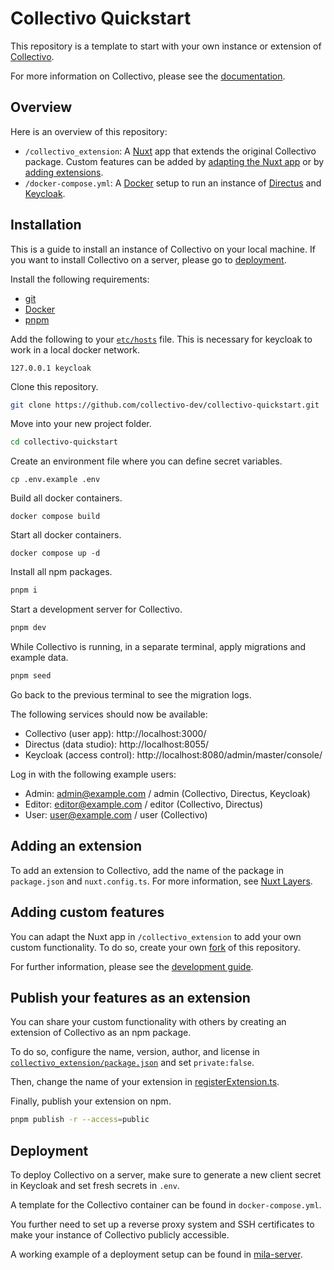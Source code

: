 # Collectivo Quickstart

This repository is a template to start with your own instance or extension of [Collectivo](https://github.com/collectivo-dev/collectivo).

For more information on Collectivo, please see the [documentation](https://github.com/collectivo-dev/collectivo).

## Overview

Here is an overview of this repository:

- `/collectivo_extension`: A [Nuxt](https://nuxt.com/) app that extends the original Collectivo package. Custom features can be added by [adapting the Nuxt app](#adding-custom-features) or by [adding extensions](#adding-an-extension).
- `/docker-compose.yml`: A [Docker](https://docs.docker.com/) setup to run an instance of [Directus](https://directus.io/) and [Keycloak](https://www.keycloak.org/).

## Installation

This is a guide to install an instance of Collectivo on your local machine. If you want to install Collectivo on a server, please go to [deployment](#deployment).

Install the following requirements:

- [git](https://git-scm.com/downloads)
- [Docker](https://docs.docker.com/get-docker/)
- [pnpm](https://pnpm.io/installation)

Add the following to your [`etc/hosts`](https://www.howtogeek.com/27350/beginner-geek-how-to-edit-your-hosts-file/) file. This is necessary for keycloak to work in a local docker network.

```
127.0.0.1 keycloak
```

Clone this repository.

```sh
git clone https://github.com/collectivo-dev/collectivo-quickstart.git
```

Move into your new project folder.

```sh
cd collectivo-quickstart
```

Create an environment file where you can define secret variables.

```
cp .env.example .env
```

Build all docker containers.

```
docker compose build
```

Start all docker containers.

```
docker compose up -d
```

Install all npm packages.

```sh
pnpm i
```

Start a development server for Collectivo.

```sh
pnpm dev
```

While Collectivo is running, in a separate terminal, apply migrations and example data.

```sh
pnpm seed
```

Go back to the previous terminal to see the migration logs.

The following services should now be available:

- Collectivo (user app): http://localhost:3000/
- Directus (data studio): http://localhost:8055/
- Keycloak (access control): http://localhost:8080/admin/master/console/

Log in with the following example users:

- Admin: admin@example.com / admin (Collectivo, Directus, Keycloak)
- Editor: editor@example.com / editor (Collectivo, Directus)
- User: user@example.com / user (Collectivo)

## Adding an extension

To add an extension to Collectivo, add the name of the package in `package.json` and `nuxt.config.ts`. For more information, see [Nuxt Layers](https://nuxt.com/docs/guide/going-further/layers).

## Adding custom features

You can adapt the Nuxt app in `/collectivo_extension` to add your own custom functionality. To do so, create your own [fork](https://docs.github.com/en/pull-requests/collaborating-with-pull-requests/working-with-forks/fork-a-repo) of this repository.

For further information, please see the [development guide](https://github.com/collectivo-dev/collectivo#development-guide).

## Publish your features as an extension

You can share your custom functionality with others by creating an extension of Collectivo as an npm package.

To do so, configure the name, version, author, and license in [`collectivo_extension/package.json`](https://docs.npmjs.com/cli/v6/configuring-npm/package-json) and set `private:false`.

Then, change the name of your extension in [registerExtension.ts](https://github.com/collectivo-dev/collectivo#creating-an-extension).

Finally, publish your extension on npm.

```sh
pnpm publish -r --access=public
```

## Deployment

To deploy Collectivo on a server, make sure to generate a new client secret in Keycloak and set fresh secrets in `.env`.

A template for the Collectivo container can be found in `docker-compose.yml`.

You further need to set up a reverse proxy system and SSH certificates to make your instance of Collectivo publicly accessible.

A working example of a deployment setup can be found in [mila-server](https://github.com/MILA-Wien/mila-server).
